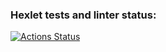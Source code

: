 ### Hexlet tests and linter status:
[![Actions Status](https://github.com/So1que/rails-project-63/actions/workflows/hexlet-check.yml/badge.svg)](https://github.com/So1que/rails-project-63/actions)